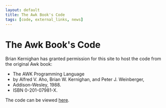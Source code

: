 ```yaml
---
layout: default
title: The Awk Book's Code
tags: [code, external_links, news]
---
```


The Awk Book's Code
===================

Brian Kernighan has granted permission for this site to host the code
from the original Awk book:

+ The AWK Programming Language
+ by Alfred V. Aho, Brian W. Kernighan, and Peter J. Weinberger,
+ Addison-Wesley, 1988.
+ ISBN 0-201-07981-X. 

The code can be viewed [here][1].

[1]: http://lawker.googlecode.com/svn/fridge/lib/awk/theAwkBook
